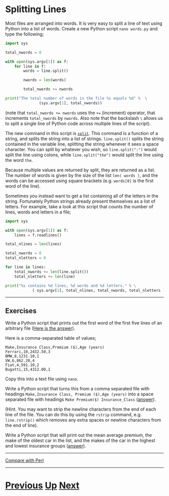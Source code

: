 # Splitting Lines

Most files are arranged into words. It is very easy to split a line of text using Python into a list of words. Create a new Python script `nano words.py` and type the following;

```python
import sys

total_nwords = 0

with open(sys.argv[1]) as f:
    for line in f:
        words = line.split()

        nwords = len(words)

        total_nwords += nwords

print("The total number of words in the file %s equals %d" %  \
               (sys.argv[1], total_nwords))
```

(note that `total_nwords += nwords` uses the `+=` (increment) operator, that increments `total_nwords` by `nwords`. Also note that the backslash `\` allows us to split a single line of Python code across multiple lines of the script).

The new command in this script is [`split`](https://docs.python.org/library/stdtypes.html#str.split). This command is a function of a string, and splits the string into a list of strings. `line.split()` splits the string contained in the variable line, splitting the string whenever it sees a space character. You can split by whatever you wish, so `line.split(":")` would split the line using colons, while `line.split("the")` would split the line using the word `the`.

Because multiple values are returned by split, they are returned as a list. The number of words is given by the size of the list `len( words )`, and the words can be accessed using square brackets (e.g. `words[0]` is the first word of the line).

Sometimes you instead want to get a list containing all of the letters in the string. Fortunately Python strings already present themselves as a list of letters. For example, take a look at this script that counts the number of lines, words and letters in a file;

```python
import sys

with open(sys.argv[1]) as f:
    lines = f.readlines()

total_nlines = len(lines)

total_nwords = 0
total_nletters = 0

for line in lines:
    total_nwords += len(line.split())
    total_nletters += len(line)

print("%s contains %d lines, %d words and %d letters." % \
            ( sys.argv[1], total_nlines, total_nwords, total_nletters ))
```

***

## Exercises

Write a Python script that prints out the first word of the first five lines of an arbitrary file ([Here is the answer](splitting_answer1.md)).

Here is a comma-separated table of values;

    Make,Insurance Class,Premium ($),Age (years)
    Ferrari,10,2432.50,3
    BMW,8,1231.10,1
    VW,6,862.20,4
    Fiat,4,591.10,2
    Bugatti,15,4312.00,1

Copy this into a text file using `nano`.

Write a Python script that turns this from a comma separated file with headings `Make,Insurance Class, Premium ($),Age (years)` into a space separated file with headings `Make Premium($) Insurance_Class` ([answer](splitting_answer2.md)).

(Hint. You may want to strip the newline characters from the end of each line of the file. You can do this by using the `rstrip` command, e.g. `line.rstrip()` which removes any extra spaces or newline characters from the end of line).

Write a Python script that will print out the mean average premium, the make of the oldest car in the list, and the makes of the car in the highest and lowest insurance groups ([answer](splitting_answer3.md)).

***

[Compare with Perl](../beginning_perl/splitting.md)

***

# [Previous](writing.md) [Up](README.md) [Next](searching.md)
